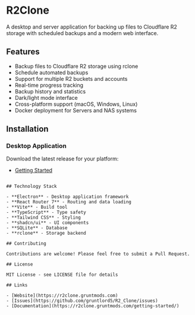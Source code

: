 # R2Clone

A desktop and server application for backing up files to Cloudflare R2 storage with scheduled backups and a modern web interface.

## Features

- Backup files to Cloudflare R2 storage using rclone
- Schedule automated backups
- Support for multiple R2 buckets and accounts
- Real-time progress tracking
- Backup history and statistics
- Dark/light mode interface
- Cross-platform support (macOS, Windows, Linux)
- Docker deployment for Servers and NAS systems

## Installation

### Desktop Application

Download the latest release for your platform:

- [Getting Started](https://r2clone.gruntmods.com/getting-started/)

```

## Technology Stack

- **Electron** - Desktop application framework
- **React Router 7** - Routing and data loading
- **Vite** - Build tool
- **TypeScript** - Type safety
- **Tailwind CSS** - Styling
- **shadcn/ui** - UI components
- **SQLite** - Database
- **rclone** - Storage backend

## Contributing

Contributions are welcome! Please feel free to submit a Pull Request.

## License

MIT License - see LICENSE file for details

## Links

- [Website](https://r2clone.gruntmods.com)
- [Issues](https://github.com/gruntlord5/R2_Clone/issues)
- [Documentation](https://r2clone.gruntmods.com/getting-started/)
